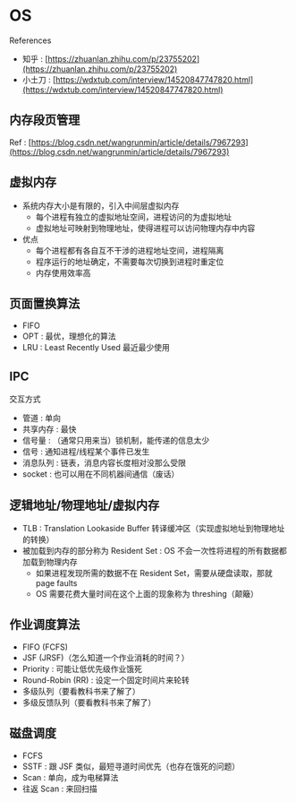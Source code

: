 # OS

References

* 知乎 : [https://zhuanlan.zhihu.com/p/23755202](https://zhuanlan.zhihu.com/p/23755202)
* 小土刀 : [https://wdxtub.com/interview/14520847747820.html](https://wdxtub.com/interview/14520847747820.html)

## 内存段页管理

Ref : [https://blog.csdn.net/wangrunmin/article/details/7967293](https://blog.csdn.net/wangrunmin/article/details/7967293)

## 虚拟内存

* 系统内存大小是有限的，引入中间层虚拟内存
  * 每个进程有独立的虚拟地址空间，进程访问的为虚拟地址
  * 虚拟地址可映射到物理地址，使得进程可以访问物理内存中内容
* 优点
  * 每个进程都有各自互不干涉的进程地址空间，进程隔离
  * 程序运行的地址确定，不需要每次切换到进程时重定位
  * 内存使用效率高

## 页面置换算法

* FIFO
* OPT : 最优，理想化的算法
* LRU : Least Recently Used 最近最少使用

## IPC

交互方式

* 管道 : 单向
* 共享内存 : 最快
* 信号量 : （通常只用来当）锁机制，能传递的信息太少
* 信号 : 通知进程/线程某个事件已发生
* 消息队列 : 链表，消息内容长度相对没那么受限
* socket : 也可以用在不同机器间通信（废话）

## 逻辑地址/物理地址/虚拟内存

* TLB : Translation Lookaside Buffer 转译缓冲区（实现虚拟地址到物理地址的转换）
* 被加载到内存的部分称为 Resident Set : OS 不会一次性将进程的所有数据都加载到物理内存
  * 如果进程发现所需的数据不在 Resident Set，需要从硬盘读取，那就 page faults
  * OS 需要花费大量时间在这个上面的现象称为 threshing（颠簸）

## 作业调度算法

* FIFO \(FCFS\)
* JSF \(JRSF\)（怎么知道一个作业消耗的时间？）
* Priority : 可能让低优先级作业饿死
* Round-Robin \(RR\) : 设定一个固定时间片来轮转
* 多级队列（要看教科书来了解了）
* 多级反馈队列（要看教科书来了解了）

## 磁盘调度

* FCFS
* SSTF : 跟 JSF 类似，最短寻道时间优先（也存在饿死的问题）
* Scan : 单向，成为电梯算法
* 往返 Scan : 来回扫描


